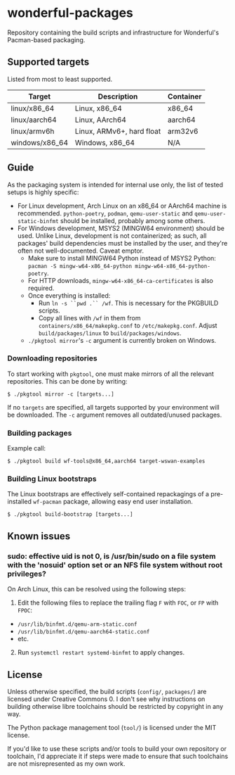 # wonderful-packages

Repository containing the build scripts and infrastructure for Wonderful's Pacman-based packaging.

## Supported targets

Listed from most to least supported.

| Target | Description | Container |
| - | - | - |
| linux/x86_64 | Linux, x86_64 | x86_64 |
| linux/aarch64 | Linux, AArch64 | aarch64 |
| linux/armv6h | Linux, ARMv6+, hard float | arm32v6 |
| windows/x86_64 | Windows, x86_64 | N/A | 

## Guide

As the packaging system is intended for internal use only, the list of tested setups is highly specific:

* For Linux development, Arch Linux on an x86_64 or AArch64 machine is recommended. `python-poetry`, `podman`, `qemu-user-static` and `qemu-user-static-binfmt` should be installed, probably among some others.
* For Windows development, MSYS2 (MINGW64 environment) should be used. Unlike Linux, development is not containerized; as such, all packages' build dependencies must be installed by the user, and they're often not well-documented. Caveat emptor.
  * Make sure to install MINGW64 Python instead of MSYS2 Python: `pacman -S mingw-w64-x86_64-python mingw-w64-x86_64-python-poetry`.
  * For HTTP downloads, `mingw-w64-x86_64-ca-certificates` is also required.
  * Once everything is installed:
    * Run `ln -s ``pwd .`` /wf`. This is necessary for the PKGBUILD scripts.
    * Copy all lines with `/wf` in them from `containers/x86_64/makepkg.conf` to `/etc/makepkg.conf`. Adjust `build/packages/linux` to `build/packages/windows`.
  * `./pkgtool mirror`'s `-c` argument is currently broken on Windows.

### Downloading repositories

To start working with `pkgtool`, one must make mirrors of all the relevant repositories. This can be done by writing:

    $ ./pkgtool mirror -c [targets...]

If no `targets` are specified, all targets supported by your environment will be downloaded. The `-c` argument removes all outdated/unused packages.

### Building packages

Example call:

    $ ./pkgtool build wf-tools@x86_64,aarch64 target-wswan-examples 

### Building Linux bootstraps

The Linux bootstraps are effectively self-contained repackagings of a pre-installed `wf-pacman` package, allowing easy end user installation.

    $ ./pkgtool build-bootstrap [targets...]

## Known issues

### sudo: effective uid is not 0, is /usr/bin/sudo on a file system with the 'nosuid' option set or an NFS file system without root privileges?

On Arch Linux, this can be resolved using the following steps:

1. Edit the following files to replace the trailing flag `F` with `FOC`, or `FP` with `FPOC`:
  * `/usr/lib/binfmt.d/qemu-arm-static.conf`
  * `/usr/lib/binfmt.d/qemu-aarch64-static.conf`
  * etc.
2. Run `systemctl restart systemd-binfmt` to apply changes.

## License

Unless otherwise specified, the build scripts (`config/`, `packages/`) are licensed under Creative Commons 0. I don't see why instructions on building otherwise libre toolchains should be restricted by copyright in any way.

The Python package management tool (`tool/`) is licensed under the MIT license.

If you'd like to use these scripts and/or tools to build your own repository or toolchain, I'd appreciate it if steps were made to ensure that such toolchains are not misrepresented as my own work.
